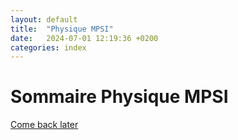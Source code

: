 ```yaml
---
layout: default
title:  "Physique MPSI"
date:   2024-07-01 12:19:36 +0200
categories: index
---
```


# Sommaire Physique MPSI

[Come back later](../404.html)
